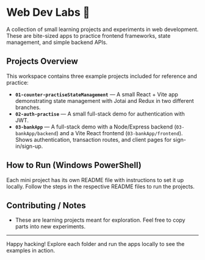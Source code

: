 # Web Dev Labs 🧪

A collection of small learning projects and experiments in web development. These are bite-sized apps to practice frontend frameworks, state management, and simple backend APIs.

## Projects Overview

This workspace contains three example projects included for reference and practice:

- **`01-counter-practiseStateManagement`** — A small React + Vite app demonstrating state management with Jotai and Redux in two different branches.
- **`02-auth-practise`** — A small full-stack demo for authentication with JWT.
- **`03-bankApp`** — A full-stack demo with a Node/Express backend (`03-bankApp/backend`) and a Vite React frontend (`03-bankApp/frontend`). Shows authentication, transaction routes, and client pages for sign-in/sign-up.

## How to Run (Windows PowerShell)

Each mini project has its own README file with instructions to set it up locally. Follow the steps in the respective README files to run the projects.

## Contributing / Notes

- These are learning projects meant for exploration. Feel free to copy parts into new experiments.

---

Happy hacking! Explore each folder and run the apps locally to see the examples in action.

